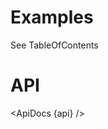 <script lang="ts">
	import api from '$lib/components/TreeList.svelte?raw&sveld';
  import ApiDocs from '$lib/components/ApiDocs.svelte';

	import TreeList from '$lib/components/TreeList.svelte';
	import Preview from '$lib/components/Preview.svelte';
</script>

# Examples

See TableOfContents

# API

<ApiDocs {api} />
